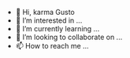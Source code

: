 - 👋 Hi, karma Gusto 
- 👀 I’m interested in ...
- 🌱 I’m currently learning ...
- 💞️ I’m looking to collaborate on ...
- 📫 How to reach me ...

<!---
Gobombers/Gobombers is a ✨ special ✨ repository because its `README.md` (this file) appears on your GitHub profile.
You can click the Preview link to take a look at your changes.
--->

